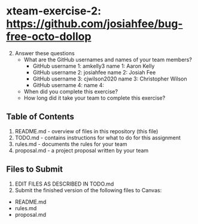 # xteam-exercise-2: https://github.com/josiahfee/bug-free-octo-dollop

2. Answer these questions
   * What are the GitHub usernames and names of your team members?
       * GitHub username 1: amkelly3      name 1: Aaron Kelly
       * GitHub username 2: josiahfee      name 2: Josiah Fee
       * GitHub username 3: cjwilson2020      name 3: Christopher Wilson
       * GitHub username 4:       name 4:
   * When did you complete this exercise? 
   * How long did it take your team to complete this exercise? 

## Table of Contents

1. README.md - overview of files in this repository (this file)
2. TODO.md - contains instructions for what to do for this assignment
3. rules.md - documents the rules for your team
4. proposal.md - a project proposal written by your team

## Files to Submit

1. EDIT FILES AS DESCRIBED IN TODO.md
2. Submit the finished version of the following files to Canvas:

* README.md
* rules.md
* proposal.md
